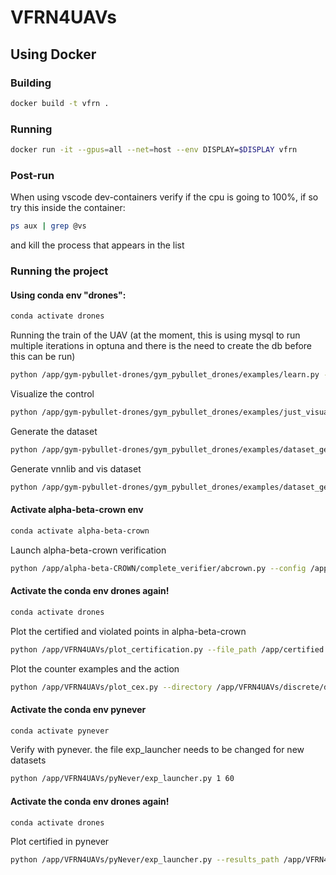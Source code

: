 # VFRN4UAVs

## Using Docker
### Building
```bash
docker build -t vfrn .
```
### Running
```bash
docker run -it --gpus=all --net=host --env DISPLAY=$DISPLAY vfrn
```

### Post-run
When using vscode dev-containers verify if the cpu is going to 100%, if so try this inside the container:
```bash
ps aux | grep @vs
```
and kill the process that appears in the list

### Running the project
#### Using conda env "drones":
```bash
conda activate drones
```
Running the train of the UAV (at the moment, this is using mysql to run multiple iterations in optuna and there is the need to create the db before this can be run)
```bash
python /app/gym-pybullet-drones/gym_pybullet_drones/examples/learn.py --gui false --record_video false
```
Visualize the control
```bash
python /app/gym-pybullet-drones/gym_pybullet_drones/examples/just_visualize.py --gui false --record_video false
```
Generate the dataset
```bash
python /app/gym-pybullet-drones/gym_pybullet_drones/examples/dataset_generator.py --x 0 --y <starting_point_y> --z <starting_point_z> --step <step (negative value, if it starts in the right or up part)> --step_axis <axis that is used with step for dataset record>
```
Generate vnnlib and vis dataset
```bash
python /app/gym-pybullet-drones/gym_pybullet_drones/examples/dataset_generator.py --obs kin --act discrete_2d_complex --dataset_folder <dataset_folder, ex: /app/VFRN4UAVs/discrete/datasets/dataset_31.08.2024/19.14.17> --perturb <perturbation radius, ex: 0.01> --output_condition quadrants --visualize_dataset True --visualize_actions True
```
#### Activate alpha-beta-crown env
```bash
conda activate alpha-beta-crown
```
Launch alpha-beta-crown verification
```bash
python /app/alpha-beta-CROWN/complete_verifier/abcrown.py --config /app/VFRN4UAVs/discrete/abcrown_yaml/onnx_sac_discrete_multiple_vnnlibs_reward440.yaml
```
#### Activate the conda env drones again!
```bash
conda activate drones
```
Plot the certified and violated points in alpha-beta-crown
```bash
python /app/VFRN4UAVs/plot_certification.py --file_path /app/certified.txt --directory /app/VFRN4UAVs/discrete/datasets/dataset_31.08.2024/final --include_unsafe True
```

Plot the counter examples and the action
```bash
python /app/VFRN4UAVs/plot_cex.py --directory /app/VFRN4UAVs/discrete/datasets/dataset_31.08.2024/final/vnnlibs_0.01_quadrants
```
#### Activate the conda env pynever
```bash
conda activate pynever
```
Verify with pynever. the file exp_launcher needs to be changed for new datasets
```bash
python /app/VFRN4UAVs/pyNever/exp_launcher.py 1 60
```

#### Activate the conda env drones again!
```bash
conda activate drones
```

Plot certified in pynever
```bash
python /app/VFRN4UAVs/pyNever/exp_launcher.py --results_path /app/VFRN4UAVs/pyNever/logs/experiments_too_tilted_436.csv --directory /app/VFRN4UAVs/discrete/datasets/dataset_20.08.2024/final
```
